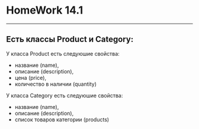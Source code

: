 #   HomeWork 14.1
_____________
## Есть классы Product и Category:


У класса Product есть следуюшие свойства:
- название (name),
- описание (description),
- цена (price),
- количество в наличии (quantity)

У класса Category есть следуюшие свойства:
- название (name),
- описание (description),
- список товаров категории (products)

